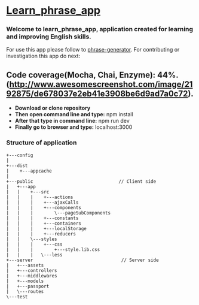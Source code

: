 # [Learn_phrase_app](https://phrase-generator.herokuapp.com)

### Welcome to learn_phrase_app, application created for learning and improving English skills.
For use this app please follow to [phrase-generator](https://phrase-generator.herokuapp.com).
For contributing or investigation this app do next:
## Code coverage(Mocha, Chai, Enzyme): 44%. (http://www.awesomescreenshot.com/image/2192875/de678037e2eb41e3908be6d9ad7a0c72).
* **Download or clone repository**
* **Then open command line and type:** npm install
* **After that type in command line:** npm run dev
* **Finally go to browser and type:** localhost:3000

### Structure of application
```
+---config
|   
+---dist
|    +---appcache
|
+---public                                // Client side
|   +---app
|   |    +---src
|   |    |    +---actions
|   |    |    +---ajaxCalls
|   |    |    +---components
|   |    |        \---pageSubComponents
|   |    |    +---constants
|   |    |    +---containers
|   |    |    +---localStorage
|   |    |    +---reducers
|   |    \---styles
|   |    |    +---css
|   |    |        +---style.lib.css           
|   |    |   \---less
+---server                                 // Server side                          
|   +---assets
|   +---controllers
|   +---middlewares
|   +---models
|   +---passport
|   \---routes
\---test
```
